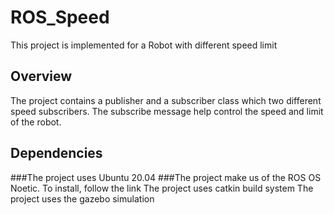 # ROS_Speed
This project is implemented for a Robot with different speed limit

## Overview

The project contains a publisher and a subscriber class which two different speed subscribers. The subscribe message help control the speed and limit of the robot.

## Dependencies
###The project uses Ubuntu 20.04
###The project make us of the ROS OS Noetic. To install, follow the link
The project uses catkin build system
The project uses the gazebo simulation

